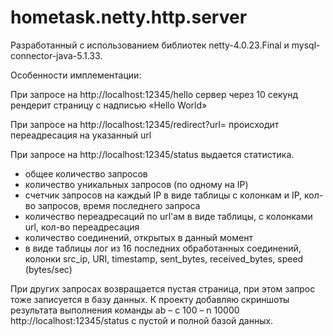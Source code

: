 hometask.netty.http.server
==========================
Разработанный с использованием библиотек netty-4.0.23.Final и mysql-connector-java-5.1.33.

Особенности имплементации:

При запросе на http://localhost:12345/hello сервер через 10 секунд рендерит  страницу с надписью «Hello World»

При запросе на http://localhost:12345/redirect?url=<url> происходит переадресация на указанный url

При запросе на http://localhost:12345/status выдается статистика.
 - общее количество запросов
 - количество уникальных запросов (по одному на IP)
 - счетчик запросов на каждый IP в виде таблицы с колонкам и IP,
кол-во запросов, время последнего запроса
 - количество переадресаций по url'ам  в виде таблицы, с колонками
url, кол-во переадресация
 - количество соединений, открытых в данный момент
 - в виде таблицы лог из 16 последних обработанных соединений, колонки
src_ip, URI, timestamp,  sent_bytes, received_bytes, speed (bytes/sec)

При других запросах возвращается пустая страница, при этом запрос тоже записуется в базу данных.
К проекту добавляю скриншоты результата выполнения команды ab – c 100 – n 10000
http://localhost:12345/status с пустой и полной базой данных.
